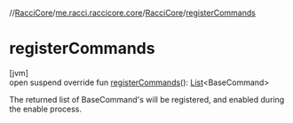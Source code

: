 //[RacciCore](../../../index.md)/[me.racci.raccicore.core](../index.md)/[RacciCore](index.md)/[registerCommands](register-commands.md)

# registerCommands

[jvm]\
open suspend override fun [registerCommands](register-commands.md)(): [List](https://kotlinlang.org/api/latest/jvm/stdlib/kotlin.collections/-list/index.html)&lt;BaseCommand&gt;

The returned list of BaseCommand's will be registered, and enabled during the enable process.
